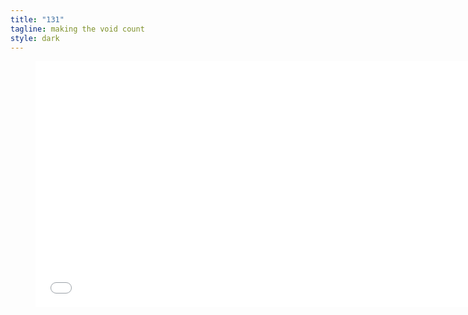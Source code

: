 ```yaml
---
title: "131"
tagline: making the void count
style: dark
---
```


<figure class="video">
<iframe width="700" height="394" src="//www.youtube-nocookie.com/embed/yRcHPNuCJTo?version=3&loop=1&playlist=yRcHPNuCJTo&rel=0&autohide=1&autoplay=1&controls=0&fs=1&playsinline=1&modestbranding=1&showinfo=0&theme=dark" frameborder="0" allowfullscreen="allowfullscreen"></iframe>
</figure>
